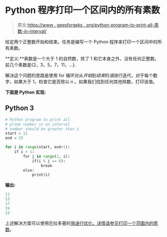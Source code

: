 # Python 程序打印一个区间内的所有素数

> 原文:[https://www . geesforgeks . org/python-program-to-print-all-质数-in-interval/](https://www.geeksforgeeks.org/python-program-to-print-all-prime-numbers-in-an-interval/)

给定两个正整数开始和结束。任务是编写一个 Python 程序来打印一个区间中的所有素数。

**定义:**素数是一个大于 1 的自然数，除了 1 和它本身之外，没有任何正整数。前几个素数是{2，3，5，7，11，…}.

解决这个问题的思路是使用 for 循环对从*开始*到*结束*的*值*进行迭代，对于每个数字，如果大于 1，检查它是否除以 *n* 。如果我们找到任何其他除数，打印该值。

**下面是 Python 实现:**

## Python 3

```py
# Python program to print all
# prime number in an interval
# number should be greater than 1
start = 11
end = 25

for i in range(start, end+1):
    if i > 1:
        for j in range(2, i):
            if(i % j == 0):
                break
        else:
            print(i)
```

**输出:**

```py
11
13
17
19
23
```

上述解决方案可以使用厄拉多塞的[筛进行优化。详情请参见](https://www.geeksforgeeks.org/sieve-of-eratosthenes/)[打印一个范围内的质数](https://www.geeksforgeeks.org/print-prime-numbers-given-range-using-c-stl/)。